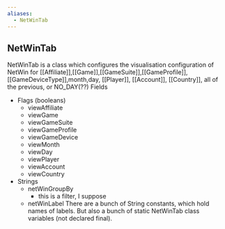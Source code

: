 ```yaml
---
aliases:
  - NetWinTab
---
```



## NetWinTab

NetWinTab is a class which configures the visualisation configuration of NetWin for [[Affiliate]],[[Game]],[[GameSuite]],[[GameProfile]],[[GameDeviceType]],month,day, [[Player]], [[Account]], [[Country]], all of the previous, or NO_DAY(??)
Fields
- Flags (booleans)
	- viewAffiliate
	- viewGame
	- viewGameSuite
	- viewGameProfile
	- viewGameDevice
	- viewMonth
	- viewDay
	- viewPlayer
	- viewAccount
	- viewCountry
- Strings
	- netWinGroupBy
		- this is a filter, I suppose
	- netWinLabel
There are a bunch of String constants, which hold names of labels. But also a bunch of static NetWinTab class variables (not declared final). 